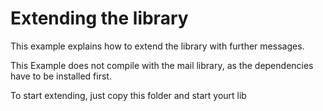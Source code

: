 # Extending the library

This example explains how to extend the library with further messages.

This Example does not compile with the mail library, as the dependencies have to be installed first.

To start extending, just copy this folder and start yourt lib

